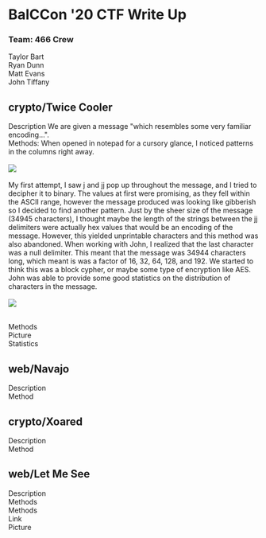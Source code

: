 # BalCCon '20 CTF Write Up
### Team: 466 Crew
Taylor Bart<br>
Ryan Dunn<br>
Matt Evans<br>
John Tiffany<br>

## crypto/Twice Cooler
Description We are given a message "which resembles some very familiar encoding...".<br>
Methods: When opened in notepad for a cursory glance, I noticed patterns in the columns right away.<br><br>
![](https://github.com/tbart27/BalCCon_CTF/blob/master/crypto1.png)<br><br>
My first attempt, I saw j and jj pop up throughout the message, and I tried to decipher it to binary. The values at first were promising, as they fell within the ASCII range, however the message produced was looking like gibberish so I decided to find another pattern.
Just by the sheer size of the message (34945 characters), I thought maybe the length of the strings between the jj delimiters were actually hex values that would be an encoding of the message. However, this yielded unprintable characters and this method was also abandoned.
When working with John, I realized that the last character was a null delimiter. This meant that the message was 34944 characters long, which meant is was a factor of 16, 32, 64, 128, and 192. We started to think this was a block cypher, or maybe some type of encryption like AES.<br>
John was able to provide some good statistics on the distribution of characters in the message.<br><br>
![](https://github.com/tbart27/BalCCon_CTF/blob/master/crypto2.png)<br><br>

Methods<br>
Picture<br>
Statistics<br>

## web/Navajo
Description<br>
Method<br>

## crypto/Xoared
Description<br>
Method<br>

## web/Let Me See
Description<br>
Methods<br>
Methods<br>
Link<br>
Picture<br>

